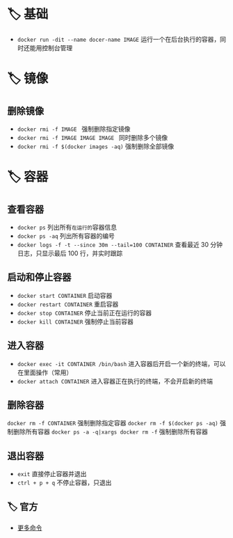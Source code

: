 # 🏷️ 基础

- `docker run -dit --name docer-name IMAGE` 运行一个在后台执行的容器，同时还能用控制台管理

# 🏷️ 镜像

## 删除镜像

- `docker rmi -f IMAGE ` 强制删除指定镜像
- `docker rmi -f IMAGE IMAGE IMAGE ` 同时删除多个镜像
- `docker rmi -f $(docker images -aq)` 强制删除全部镜像

# 🏷️ 容器

## 查看容器

- `docker ps` 列出所有`在运行的`容器信息
- `docker ps -aq` 列出所有容器的编号
- `docker logs -f -t --since 30m --tail=100 CONTAINER` 查看最近 30 分钟日志，只显示最后 100 行，并实时跟踪

## 启动和停止容器

- `docker start CONTAINER` 启动容器
- `docker restart CONTAINER` 重启容器
- `docker stop CONTAINER` 停止当前正在运行的容器
- `docker kill CONTAINER` 强制停止当前容器

## 进入容器

- `docker exec -it CONTAINER /bin/bash` 进入容器后开启一个新的终端，可以在里面操作（常用）
- `docker attach CONTAINER` 进入容器正在执行的终端，不会开启新的终端

## 删除容器

`docker rm -f CONTAINER` 强制删除指定容器
`docker rm -f $(docker ps -aq)` 强制删除所有容器
`docker ps -a -q|xargs docker rm -f` 强制删除所有容器

## 退出容器

- `exit` 直接停止容器并退出
- `ctrl + p + q` 不停止容器，只退出

## 🏷️ 官方

- [更多命令](https://docs.docker.com/engine/reference/commandline/docker/)

